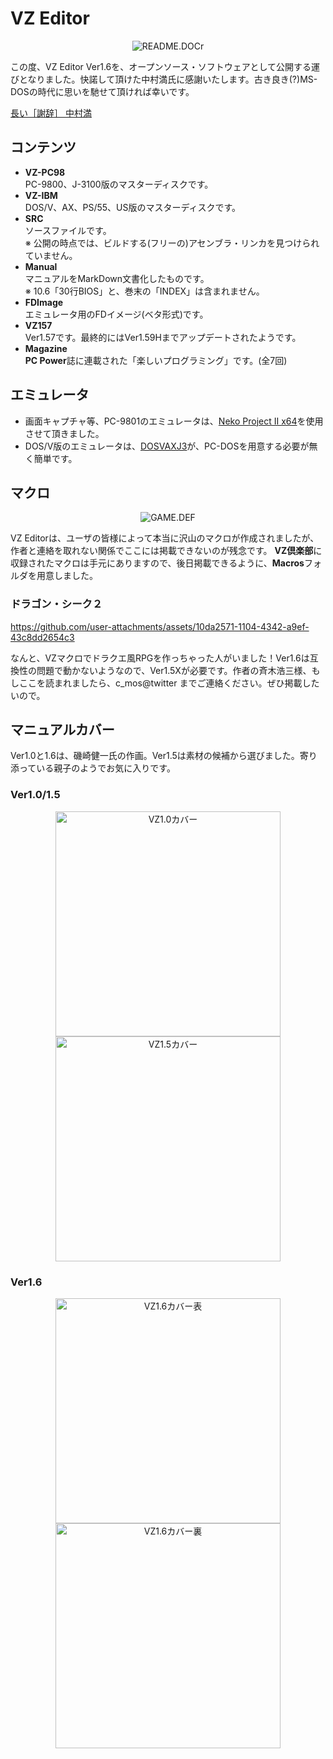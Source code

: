 # VZ Editor
<p align="center">
<img alt="README.DOCr" src="./images/image_01.png">
</p>

この度、VZ Editor Ver1.6を、オープンソース・ソフトウェアとして公開する運びとなりました。快諾して頂けた中村満氏に感謝いたします。古き良き(?)MS-DOSの時代に思いを馳せて頂ければ幸いです。

[長い［謝辞］ 中村満](./from_vc.md)

## コンテンツ

- **VZ-PC98**<br>
PC-9800、J-3100版のマスターディスクです。
- **VZ-IBM**<br>
DOS/V、AX、PS/55、US版のマスターディスクです。
- **SRC**<br>
ソースファイルです。<br>
※ 公開の時点では、ビルドする(フリーの)アセンブラ・リンカを見つけられていません。
- **Manual**<br>
マニュアルをMarkDown文書化したものです。<br>
※ 10.6「30行BIOS」と、巻末の「INDEX」は含まれません。
- **FDImage**<br>
エミュレータ用のFDイメージ(ベタ形式)です。
- **VZ157**<br>
Ver1.57です。最終的にはVer1.59Hまでアップデートされたようです。
- **Magazine**<br>
**PC Power**誌に連載された「楽しいプログラミング」です。(全7回)

## エミュレータ

- 画面キャプチャ等、PC-9801のエミュレータは、[Neko Project II x64](https://www.yui.ne.jp/np2/)を使用させて頂きました。
- DOS/V版のエミュレータは、[DOSVAXJ3](https://www.nanshiki.co.jp/software/dosvaxj3.html)が、PC-DOSを用意する必要が無く簡単です。

## マクロ

<p align="center">
<img alt="GAME.DEF" src="./images/image_02.png">
</p>

VZ Editorは、ユーザの皆様によって本当に沢山のマクロが作成されましたが、作者と連絡を取れない関係でここには掲載できないのが残念です。
**VZ倶楽部**に収録されたマクロは手元にありますので、後日掲載できるように、**Macros**フォルダを用意しました。

### ドラゴン・シーク２

https://github.com/user-attachments/assets/10da2571-1104-4342-a9ef-43c8dd2654c3

なんと、VZマクロでドラクエ風RPGを作っちゃった人がいました！Ver1.6は互換性の問題で動かないようなので、Ver1.5Xが必要です。作者の斉木浩三様、もしここを読まれましたら、c_mos@twitter までご連絡ください。ぜひ掲載したいので。

## マニュアルカバー

Ver1.0と1.6は、磯崎健一氏の作画。Ver1.5は素材の候補から選びました。寄り添っている親子のようでお気に入りです。

### Ver1.0/1.5

<p align="center">
<img alt="VZ1.0カバー" width="360px" src="./images/manual_10.jpg"> <img alt="VZ1.5カバー" width="360px" src="./images/manual_15.jpg">
</p>

### Ver1.6

<p align="center">
<img alt="VZ1.6カバー表" width="360px" src="./images/manual_16f.jpg"> <img alt="VZ1.6カバー裏" width="360px" src="./images/manual_16b.jpg">
</p>
